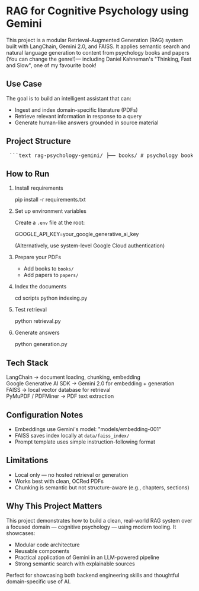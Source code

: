 RAG for Cognitive Psychology using Gemini
=========================================

This project is a modular Retrieval-Augmented Generation (RAG) system built with LangChain, Gemini 2.0, and FAISS. It applies semantic search and natural language generation to content from psychology books and papers (You can change the genre!)— including Daniel Kahneman's "Thinking, Fast and Slow", one of my favourite book!

Use Case
--------

The goal is to build an intelligent assistant that can:
- Ingest and index domain-specific literature (PDFs)
- Retrieve relevant information in response to a query
- Generate human-like answers grounded in source material

Project Structure
-----------------
<pre> ```text rag-psychology-gemini/ ├── books/ # psychology books (PDFs) ├── research_papers/ # research papers (PDFs) ├── data/ # stores FAISS index ├── scripts/ │ ├── config.py # central paths and model settings │ ├── indexing.py # load, chunk, embed, and save index │ ├── retrieval.py # retrieve relevant chunks from FAISS │ └── generation.py # generate answers using Gemini ├── requirements.txt # all dependencies ├── .gitignore # files/folders not tracked by Git └── README.md # project overview (you're here) ``` </pre>

How to Run
----------

1. Install requirements

    pip install -r requirements.txt

2. Set up environment variables

    Create a `.env` file at the root:

    GOOGLE_API_KEY=your_google_generative_ai_key

    (Alternatively, use system-level Google Cloud authentication)

3. Prepare your PDFs

    - Add books to `books/`
    - Add papers to `papers/`

4. Index the documents

    cd scripts
    python indexing.py

5. Test retrieval

    python retrieval.py

6. Generate answers

    python generation.py

Tech Stack
----------

LangChain                → document loading, chunking, embedding  
Google Generative AI SDK → Gemini 2.0 for embedding + generation  
FAISS                    → local vector database for retrieval  
PyMuPDF / PDFMiner       → PDF text extraction

Configuration Notes
-------------------

- Embeddings use Gemini's model: "models/embedding-001"
- FAISS saves index locally at `data/faiss_index/`
- Prompt template uses simple instruction-following format

Limitations
-----------

- Local only — no hosted retrieval or generation
- Works best with clean, OCRed PDFs
- Chunking is semantic but not structure-aware (e.g., chapters, sections)

Why This Project Matters
------------------------

This project demonstrates how to build a clean, real-world RAG system over a focused domain — cognitive psychology — using modern tooling. It showcases:

- Modular code architecture
- Reusable components
- Practical application of Gemini in an LLM-powered pipeline
- Strong semantic search with explainable sources

Perfect for showcasing both backend engineering skills and thoughtful domain-specific use of AI.
